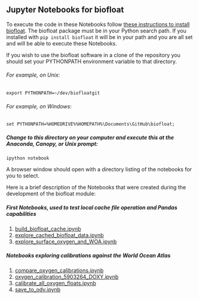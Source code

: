 Jupyter Notebooks for biofloat 
------------------------------

To execute the code in these Notebooks follow [these instructions to install biofloat](../README.md).
The biofloat package must be in your Python search path.  If you installed with `pip install biofloat`
it will be in your path and you are all set and will be able to execute these Notebooks.  

If you wish to use the biofloat software in a clone of the repository you should set your 
PYTHONPATH environment variable to that directory.

######  For example, on Unix:

    export PYTHONPATH=~/dev/biofloatgit

######  For example, on Windows:

    set PYTHONPATH=%HOMEDRIVE%%HOMEPATH%\Documents\GitHub\biofloat;

##### Change to this directory on your computer and execute this at the Anaconda, Canopy, or Unix prompt:

    ipython notebook

A browser window should open with a directory listing of the notebooks for you to select. 

Here is a brief description of the Notebooks that were created during the development 
of the biofloat module:

#####  First Notebooks, used to test local cache file operation and Pandas capabilities
1. [build_biofloat_cache.ipynb](build_biofloat_cache.ipynb)
2. [explore_cached_biofloat_data.ipynb](explore_cached_biofloat_data.ipynb)
3. [explore_surface_oxygen_and_WOA.ipynb](explore_surface_oxygen_and_WOA.ipynb)

##### Notebooks exploring calibrations against the World Ocean Atlas 
1. [compare_oxygen_calibrations.ipynb](compare_oxygen_calibrations.ipynb)
2. [oxygen_calibration_5903264_DOXY.ipynb](oxygen_calibration_5903264_DOXY.ipynb)
3. [calibrate_all_oxygen_floats.ipynb](calibrate_all_oxygen_floats.ipynb)
4. [save_to_odv.ipynb](save_to_odv.ipynb)
